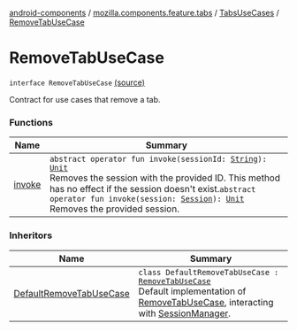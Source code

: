 [android-components](../../../index.md) / [mozilla.components.feature.tabs](../../index.md) / [TabsUseCases](../index.md) / [RemoveTabUseCase](./index.md)

# RemoveTabUseCase

`interface RemoveTabUseCase` [(source)](https://github.com/mozilla-mobile/android-components/blob/master/components/feature/tabs/src/main/java/mozilla/components/feature/tabs/TabsUseCases.kt#L62)

Contract for use cases that remove a tab.

### Functions

| Name | Summary |
|---|---|
| [invoke](invoke.md) | `abstract operator fun invoke(sessionId: `[`String`](https://kotlinlang.org/api/latest/jvm/stdlib/kotlin/-string/index.html)`): `[`Unit`](https://kotlinlang.org/api/latest/jvm/stdlib/kotlin/-unit/index.html)<br>Removes the session with the provided ID. This method has no effect if the session doesn't exist.`abstract operator fun invoke(session: `[`Session`](../../../mozilla.components.browser.session/-session/index.md)`): `[`Unit`](https://kotlinlang.org/api/latest/jvm/stdlib/kotlin/-unit/index.html)<br>Removes the provided session. |

### Inheritors

| Name | Summary |
|---|---|
| [DefaultRemoveTabUseCase](../-default-remove-tab-use-case/index.md) | `class DefaultRemoveTabUseCase : `[`RemoveTabUseCase`](./index.md)<br>Default implementation of [RemoveTabUseCase](./index.md), interacting with [SessionManager](../../../mozilla.components.browser.session/-session-manager/index.md). |
